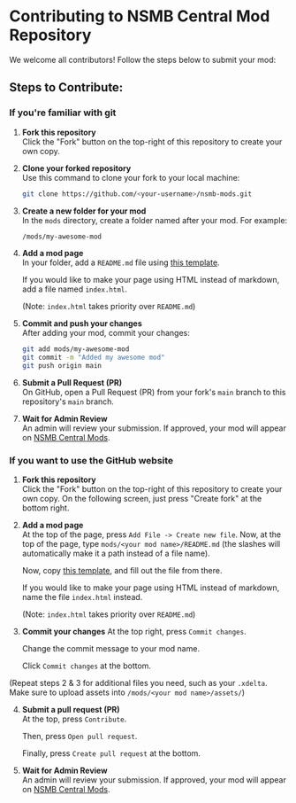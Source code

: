 
# Contributing to NSMB Central Mod Repository

We welcome all contributors! Follow the steps below to submit your mod:

## Steps to Contribute:

### If you're familiar with git
1. **Fork this repository**  
   Click the "Fork" button on the top-right of this repository to create your own copy.

2. **Clone your forked repository**  
   Use this command to clone your fork to your local machine:
   ```bash
   git clone https://github.com/<your-username>/nsmb-mods.git
   ```

3. **Create a new folder for your mod**  
   In the `mods` directory, create a folder named after your mod. For example:
   ```bash
   /mods/my-awesome-mod
   ```

4. **Add a mod page**  
   In your folder, add a `README.md` file using [this template](./mods/example/README.md).

   If you would like to make your page using HTML instead of markdown, add a file named `index.html`.
   
   (Note: `index.html` takes priority over `README.md`)

5. **Commit and push your changes**  
   After adding your mod, commit your changes:
   ```bash
   git add mods/my-awesome-mod
   git commit -m "Added my awesome mod"
   git push origin main
   ```

6. **Submit a Pull Request (PR)**  
   On GitHub, open a Pull Request (PR) from your fork's `main` branch to this repository's `main` branch.

7. **Wait for Admin Review**  
   An admin will review your submission. If approved, your mod will appear on [NSMB Central Mods](https://www.nsmbcentral.net/mods).

### If you want to use the GitHub website

1. **Fork this repository**  
   Click the "Fork" button on the top-right of this repository to create your own copy. On the following screen, just press "Create fork" at the bottom right.

2. **Add a mod page**   
   At the top of the page, press `Add File -> Create new file`. Now, at the top of the page, type `mods/<your mod name>/README.md` (the slashes will automatically make it a path instead of a file name).

   Now, copy [this template](./mods/example/README.md), and fill out the file from there.

   If you would like to make your page using HTML instead of markdown, name the file `index.html` instead.
   
   (Note: `index.html` takes priority over `README.md`)

3. **Commit your changes** 
   At the top right, press `Commit changes`.

   Change the commit message to your mod name.

   Click `Commit changes` at the bottom.

(Repeat steps 2 & 3 for additional files you need, such as your `.xdelta`. Make sure to upload assets into `/mods/<your mod name>/assets/`)

4. **Submit a pull request (PR)**   
   At the top, press `Contribute`.

   Then, press `Open pull request`.

   Finally, press `Create pull request` at the bottom.

5. **Wait for Admin Review**  
   An admin will review your submission. If approved, your mod will appear on [NSMB Central Mods](https://www.nsmbcentral.net/mods).
